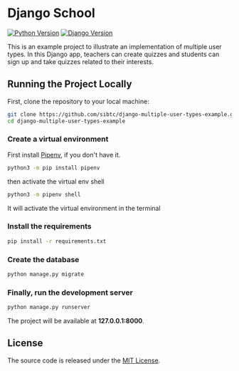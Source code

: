 # Django School

[![Python Version](https://img.shields.io/badge/python-3.6-brightgreen.svg)](https://python.org)
[![Django Version](https://img.shields.io/badge/django-2.0-brightgreen.svg)](https://djangoproject.com)

This is an example project to illustrate an implementation of multiple user types. In this Django app, teachers can create quizzes and students can sign up and take quizzes related to their interests.

## Running the Project Locally

First, clone the repository to your local machine:

```bash
git clone https://github.com/sibtc/django-multiple-user-types-example.git
cd django-multiple-user-types-example
```

### Create a virtual environment

First install [Pipenv](https://pipenv.pypa.io/en/latest/), if you don't have it.

```bash
python3 -m pip install pipenv
```

then activate the virtual env shell

```bash
python3 -m pipenv shell
```

It will activate the virtual environment in the terminal

### Install the requirements

```bash
pip install -r requirements.txt
```

### Create the database

```bash
python manage.py migrate
```

### Finally, run the development server

```bash
python manage.py runserver
```

The project will be available at **127.0.0.1:8000**.

## License

The source code is released under the [MIT License](https://github.com/sibtc/django-multiple-user-types-example/blob/master/LICENSE).
